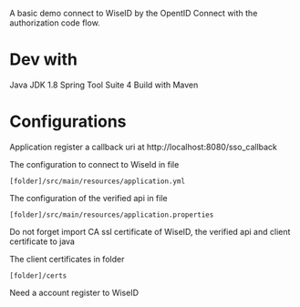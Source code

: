 A basic demo connect to WiseID by the OpentID Connect with the authorization code flow.

# Dev with

Java JDK 1.8
Spring Tool Suite 4
Build with Maven

# Configurations

Application register a callback uri at http://localhost:8080/sso_callback

The configuration to connect to WiseId in file
```
[folder]/src/main/resources/application.yml
```

The configuration of the verified api in file
```
[folder]/src/main/resources/application.properties
```
Do not forget import CA ssl certificate of WiseID, the verified api and client certificate to java

The client certificates in folder
```
[folder]/certs
```

Need a account register to WiseID
